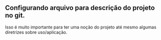 Configurando arquivo para descrição
do projeto no git.
-------------------
Isso é muito importante para ter uma noção do projeto
até mesmo algumas diretrizes sobre uso/aplicação.
